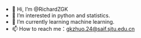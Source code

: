 - 👋 Hi, I’m @RichardZGK
- 👀 I’m interested in python and statistics.
- 🌱 I’m currently learning machine learning.
- 📫 How to reach me：gkzhuo.24@saif.sjtu.edu.cn

<!---
RichardZGK/RichardZGK is a ✨ special ✨ repository because its `README.md` (this file) appears on your GitHub profile.
You can click the Preview link to take a look at your changes.
--->

